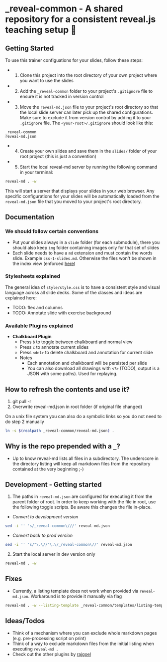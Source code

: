 # _reveal-common - A shared repository for a consistent reveal.js teaching setup 🏫
## Getting Started
To use this trainer configuations for your slides, follow these steps:

- 1. Clone this project into the root directory of your own project where you want to use the slides
- 2. Add the `_reveal-common` folder to your project's `.gitignore` file to ensure it is not tracked in version control
- 3. Move the `reveal-md.json` file to your project's root directory so that the local slide server can later pick up the shared configurations. Make sure to exclude it from version control by adding it to your `.gitignore` file.
The `<your-root>/.gitignore` should look like this:
```.gitignore
_reveal-common
reveal-md.json
```
- 4. Create your own slides and save them in the `slides/` folder of your root project (this is just a convention)
- 5. Start the local reveal-md server by running the following command in your terminal:
```bash
reveal-md . -w
```
This will start a server that displays your slides in your web browser. Any specific configurations for your slides will be automatically loaded from the `reveal-md.json` file that you moved to your project's root directory.

## Documentation
### We should follow certain conventions
- Put your slides always in a `slide` folder (for each submodule), there you should also keep `img` folder containing images only for that set of slides
- Each slide needs to have a `md` extension and must contain the words slide. Example `css-1-slides.md`. Otherwise the files won't be shown in the index view (enforced [here](templates/listing-template.html))

### Stylesheets explained
The general idea of `style/style.css` is to have a consistent style and visual language across all slide decks. Some of the classes and ideas are explained here:
- TODO: flex and columns
- TODO: Annotate slide with exercise background

### Available Plugins explained
- **Chalkboard Plugin**
    - Press `b` to toggle between chalkboard and normal view
    - Press `c` to annotate current slides
    - Press `<del>` to delete chalkboard and annotation for current slide
    - Notes
      - Each annotation and chalkboard will be persisted per slide
      - You can also download all drawings with `<?>` (TODO), output is a JSON with some paths). Used for replaying.

## How to refresh the contents and use it?
1. git pull -r
2. Overwrite reveal-md.json in root folder (if original file changed)

On a unix file system you can also do a symbolic links so you do not need to do step 2 manually
```bash
ln -s $(realpath _reveal-common/reveal-md.json) .
```

## Why is the repo prepended with a `_`?
- Up to know reveal-md lists all files in a subdirectory. The underscore in the directory listing will keep all markdown files from the repository contained at the very beginning ;-)

## Development - Getting started
1. The paths in `reveal-md.json` are configured for executing it from the parent folder of root. In order to keep working with the file in root, use the following toggle scripts. Be aware this changes the file in-place.

- *Convert to development version*
```bash
sed -i '' 's/_reveal-common\///' reveal-md.json
```
- *Convert back to prod version*
```bash
sed -i '' 's/"\.\//"\.\/_reveal-common\//' reveal-md.json
```
2. Start the local server in dev version only
```bash
reveal-md . -w
```
## Fixes
- Currently, a listing template does not work when provided via `reveal-md.json`. Workaround is to provide it manually via flag
```bash
reveal-md . -w --listing-template _reveal-common/templates/listing-template.html
```

## Ideas/Todos
- Think of a mechanism where you can exclude whole markdown pages (e.g. pre-processing script on print)
- Think of a way to exclude markdown files from the initial listing when executing `reveal-md .`
- Check out the other plugins by [rajgoel](https://github.com/rajgoel/reveal.js-plugins)

